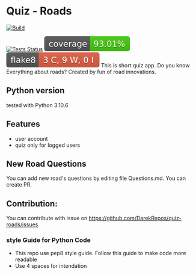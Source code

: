 #  Quiz - Roads 
[![Build](https://github.com/DarekRepos/quiz-roads/actions/workflows/build.yml/badge.svg)](https://github.com/DarekRepos/quiz-roads/actions/workflows/build.yml)


[![Tests Status](./reports/junit/junit-badge.svg?dummy=8484744)](./reports/junit/report.html)
[![Coverage Status](https://github.com/DarekRepos/quiz-roads/blob/gh-pages/coverage/coverage-badge.svg?dummy=8484744)](./reports/coverage/index.html)
[![Flake8 Status](https://github.com/DarekRepos/quiz-roads/blob/gh-pages/flake8/flake8-badge.svg?dummy=8484744)](./reports/flake8/index.html)
This is short quiz app. Do you know Everything about roads? Created by fun of road innovations.

## Python version
tested with Python 3.10.6

## Features
- user account
- quiz only for logged users

## New Road Questions
You can add new road's questions by editing file Questions.md. You can create PR.

## Contribution:
You can contribute with issue on https://github.com/DarekRepos/quiz-roads/issues

### style Guide for Python Code
- This repo use pep8 style guide. Follow this guide to make code more readable
- Use 4 spaces for intendation

